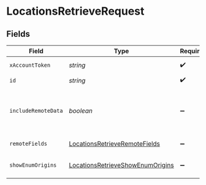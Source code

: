 # LocationsRetrieveRequest


## Fields

| Field                                                                                            | Type                                                                                             | Required                                                                                         | Description                                                                                      |
| ------------------------------------------------------------------------------------------------ | ------------------------------------------------------------------------------------------------ | ------------------------------------------------------------------------------------------------ | ------------------------------------------------------------------------------------------------ |
| `xAccountToken`                                                                                  | *string*                                                                                         | :heavy_check_mark:                                                                               | Token identifying the end user.                                                                  |
| `id`                                                                                             | *string*                                                                                         | :heavy_check_mark:                                                                               | N/A                                                                                              |
| `includeRemoteData`                                                                              | *boolean*                                                                                        | :heavy_minus_sign:                                                                               | Whether to include the original data Merge fetched from the third-party to produce these models. |
| `remoteFields`                                                                                   | [LocationsRetrieveRemoteFields](../../models/operations/locationsretrieveremotefields.md)        | :heavy_minus_sign:                                                                               | Deprecated. Use show_enum_origins.                                                               |
| `showEnumOrigins`                                                                                | [LocationsRetrieveShowEnumOrigins](../../models/operations/locationsretrieveshowenumorigins.md)  | :heavy_minus_sign:                                                                               | Which fields should be returned in non-normalized form.                                          |